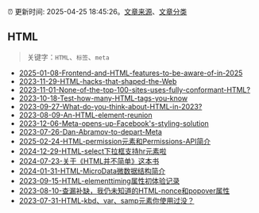 :alarm_clock: 更新时间: 2025-04-25 18:45:26。[文章来源](/README.md)、[文章分类](/TAGS.md)

## HTML


> 关键字：`HTML`、`标签`、`meta`



- [2025-01-08-Frontend-and-HTML-features-to-be-aware-of-in-2025](https://frontendfoc.us/issues/674) 
- [2023-11-29-HTML-hacks-that-shaped-the-Web](https://frontendfoc.us/issues/620) 
- [2023-11-01-None-of-the-top-100-sites-uses-fully-conformant-HTML?](https://frontendfoc.us/issues/616) 
- [2023-10-18-Test-how-many-HTML-tags-you-know](https://frontendfoc.us/issues/614) 
- [2023-09-27-What-do-you-think-about-HTML-in-2023?](https://frontendfoc.us/issues/611) 
- [2023-08-09-An-HTML-element-reunion](https://frontendfoc.us/issues/605) 
- [2023-12-06-Meta-opens-up-Facebook's-styling-solution](https://react.statuscode.com/issues/365) 
- [2023-07-26-Dan-Abramov-to-depart-Meta](https://react.statuscode.com/issues/349) 
- [2025-02-24-HTML-permission元素和Permissions-API简介](https://www.zhangxinxu.com/wordpress/2025/02/html-permission-api/) 
- [2024-12-29-HTML-select下拉框支持hr元素啦](https://www.zhangxinxu.com/wordpress/2024/12/html-select-support-hr/) 
- [2024-07-23-关于《HTML并不简单》这本书](https://www.zhangxinxu.com/wordpress/2024/07/html%e5%b9%b6%e4%b8%8d%e7%ae%80%e5%8d%95/) 
- [2024-01-31-HTML-MicroData微数据结构简介](https://www.zhangxinxu.com/wordpress/2024/01/html-microdata/) 
- [2023-09-15-HTML-elementtiming属性初体验记录](https://www.zhangxinxu.com/wordpress/2023/09/html-elementtiming-attribute/) 
- [2023-08-10-查漏补缺，我仍未知道的HTML-nonce和popover属性](https://www.zhangxinxu.com/wordpress/2023/08/html-attribute-nonce-translate/) 
- [2023-07-31-HTML-kbd、var、samp元素你使用过没？](https://www.zhangxinxu.com/wordpress/2023/07/html-samp-element/) 
